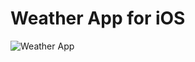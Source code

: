 # Weather App for iOS


![Weather App](https://github.com/user-attachments/assets/4b9c33cc-5011-4eca-90de-03698c1cc791)

